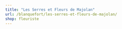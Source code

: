 ```yaml
---
title: "Les Serres et Fleurs de Majolan"
url: /blanquefort/les-serres-et-fleurs-de-majolan/
shop: fleuriste
---
```

